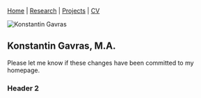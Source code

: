 [Home](https://kostagav.github.io/) | [Research](https://github.com/KostaGav/KostaGav.github.io/blob/master/research.md) | [Projects](https://github.com/KostaGav/KostaGav.github.io/blob/master/projects.md) | [CV](https://github.com/KostaGav/KostaGav.github.io/blob/master/CV.md)

![Konstantin Gavras](https://github.com/KostaGav/KostaGav.github.io/Gavras-Konstantin-github_small.jpg)

## Konstantin Gavras, M.A. 


Please let me know if these changes have been committed to my homepage.

### Header 2
